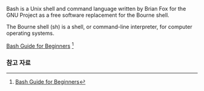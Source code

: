 Bash is a Unix shell and command language written by Brian Fox for the GNU Project as a free software replacement for the Bourne shell.

The Bourne shell (sh) is a shell, or command-line interpreter, for computer operating systems.

[Bash Guide for Beginners](http://www.tldp.org/LDP/Bash-Beginners-Guide/html/Bash-Beginners-Guide.html) [^tldp-bash-guide]

### 참고 자료

[^tldp-bash-guide]: [Bash Guide for Beginners](http://www.tldp.org/LDP/Bash-Beginners-Guide/html/Bash-Beginners-Guide.html)